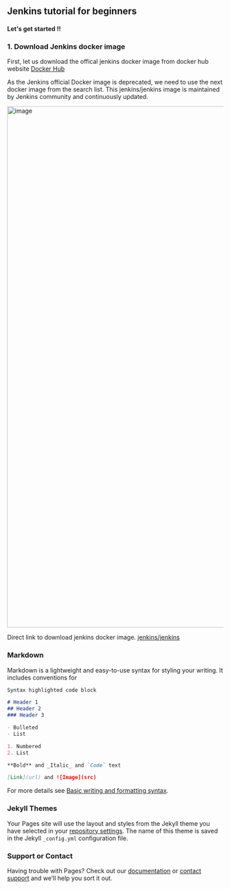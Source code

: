 ## Jenkins tutorial for beginners

#### Let's get started !!

### 1. Download Jenkins docker image

First, let us download the offical jenkins docker image from docker hub website [Docker Hub](https://hub.docker.com/search?q=jenkins)

As the Jenkins official Docker image is deprecated, we need to use the next docker image from the search list. This jenkins/jenkins image is maintained by Jenkins community and continuously updated.

<img width="1214" alt="image" src="https://user-images.githubusercontent.com/84066151/168812272-93ef9384-8d16-4364-8474-227ef813978b.png">

Direct link to download jenkins docker image. [jenkins/jenkins](https://hub.docker.com/r/jenkins/jenkins)


### Markdown

Markdown is a lightweight and easy-to-use syntax for styling your writing. It includes conventions for

```markdown
Syntax highlighted code block

# Header 1
## Header 2
### Header 3

- Bulleted
- List

1. Numbered
2. List

**Bold** and _Italic_ and `Code` text

[Link](url) and ![Image](src)
```

For more details see [Basic writing and formatting syntax](https://docs.github.com/en/github/writing-on-github/getting-started-with-writing-and-formatting-on-github/basic-writing-and-formatting-syntax).

### Jekyll Themes

Your Pages site will use the layout and styles from the Jekyll theme you have selected in your [repository settings](https://github.com/sarathtd406/jenkins-tutorial-101/settings/pages). The name of this theme is saved in the Jekyll `_config.yml` configuration file.

### Support or Contact

Having trouble with Pages? Check out our [documentation](https://docs.github.com/categories/github-pages-basics/) or [contact support](https://support.github.com/contact) and we’ll help you sort it out.
